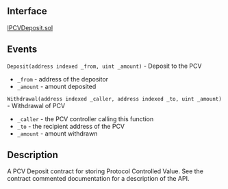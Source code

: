 ## Interface
[IPCVDeposit.sol](https://github.com/fei-protocol/fei-protocol-core/blob/master/contracts/pcv/IPCVDeposit.sol)

## Events
`Deposit(address indexed _from, uint _amount)` - Deposit to the PCV
* `_from` - address of the depositor
* `_amount` - amount deposited

`Withdrawal(address indexed _caller, address indexed _to, uint _amount)` - Withdrawal of PCV
* `_caller` - the PCV controller calling this function
* `_to` - the recipient address of the PCV
* `_amount` - amount withdrawn

## Description
A PCV Deposit contract for storing Protocol Controlled Value. See the contract commented documentation for a description of the API.